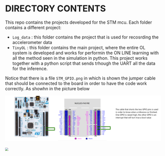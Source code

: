 # DIRECTORY CONTENTS
 This repo contains the projects developed for the STM mcu. Each folder contains a different project:

- `Log_data` : this folder contains the project that is used for recosrding the accelerometer data
- `TinyOL` : this folder contains the main project, where the entire OL system is developed and works for performin the ON LINE learning with all the method seen in the simulation in python. This project works together with a python script that sends trhough the UART all the data for the inference.

Notice that there is a file `STM_GPIO.png` in which is shown the jumper cable that should be connected to the board in order to have the code work correctly. As showhn in the picture below

![image_for_github_repo](https://github.com/AlessandroAvi/Master_Thesis/blob/main/Letters_application/Python/Plots/ReadmeImages/STM_GPIO.png) 

<img src="C:\Users\massi\UNI\Magistrale\Anno 5\Semestre 2\Tesi\Code\Letters_application\Python\Plots\ReadmeImages\STM_GPIO.png" style="zoom:60%;" />
